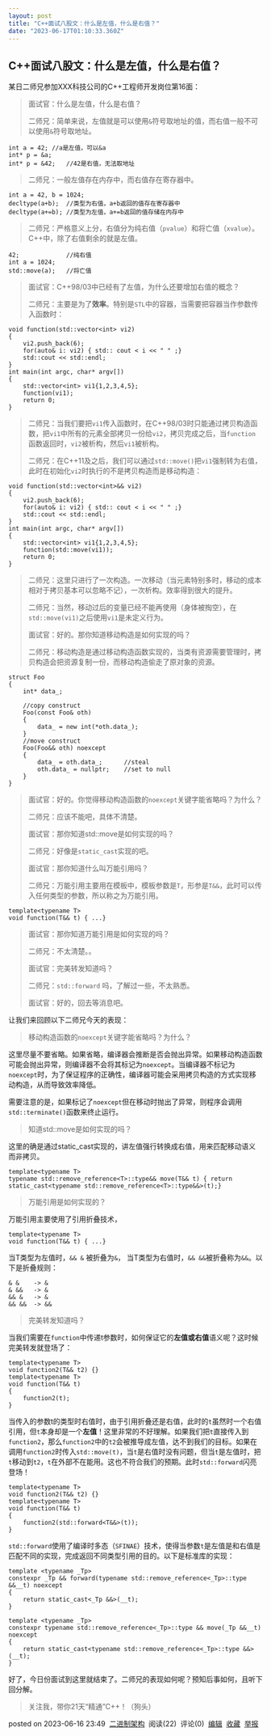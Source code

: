```yaml
---
layout: post
title: "C++面试八股文：什么是左值，什么是右值？"
date: "2023-06-17T01:10:33.360Z"
---
```

C++面试八股文：什么是左值，什么是右值？
---------------------

某日二师兄参加XXX科技公司的C++工程师开发岗位第16面：

> 面试官：什么是左值，什么是右值？
> 
> 二师兄：简单来说，左值就是可以使用`&`符号取地址的值，而右值一般不可以使用`&`符号取地址。

    int a = 42;	//a是左值，可以&a
    int* p = &a;
    int* p = &42;	//42是右值，无法取地址
    

> 二师兄：一般左值存在内存中，而右值存在寄存器中。

    int a = 42, b = 1024;
    decltype(a+b);	//类型为右值，a+b返回的值存在寄存器中
    decltype(a+=b);	//类型为左值，a+=b返回的值存储在内存中
    

> 二师兄：严格意义上分，右值分为纯右值（`pvalue`）和将亡值（`xvalue`）。C++中，除了右值剩余的就是左值。

    42;				//纯右值
    int a = 1024;
    std::move(a);	//将亡值
    

> 面试官：C++98/03中已经有了左值，为什么还要增加右值的概念？
> 
> 二师兄：主要是为了**效率**。特别是`STL`中的容器，当需要把容器当作参数传入函数时：

    void function(std::vector<int> vi2)
    {
        vi2.push_back(6);
        for(auto& i: vi2) { std:: cout < i << " " ;}
        std::cout << std::endl;
    }
    int main(int argc, char* argv[])
    {
        std::vector<int> vi1{1,2,3,4,5};
        function(vi1);
        return 0;
    }
    

> 二师兄：当我们要把`vi1`传入函数时，在C++98/03时只能通过拷贝构造函数，把`vi1`中所有的元素全部拷贝一份给`vi2`，拷贝完成之后，当`function`函数返回时，`vi2`被析构，然后`vi1`被析构。
> 
> 二师兄：在C++11及之后，我们可以通过`std::move()`把`vi1`强制转为右值，此时在初始化`vi2`时执行的不是拷贝构造而是移动构造：

    void function(std::vector<int>&& vi2)
    {
        vi2.push_back(6);
        for(auto& i: vi2) { std:: cout < i << " " ;}
        std::cout << std::endl;
    }
    int main(int argc, char* argv[])
    {
        std::vector<int> vi1{1,2,3,4,5};
        function(std::move(vi1));
        return 0;
    }
    

> 二师兄：这里只进行了一次构造。一次移动（当元素特别多时，移动的成本相对于拷贝基本可以忽略不记），一次析构。效率得到很大的提升。
> 
> 二师兄：当然，移动过后的变量已经不能再使用（身体被掏空），在`std::move(vi1)`之后使用`vi1`是未定义行为。
> 
> 面试官：好的。那你知道移动构造是如何实现的吗？
> 
> 二师兄：移动构造是通过移动构造函数实现的，当类有资源需要管理时，拷贝构造会把资源复制一份，而移动构造偷走了原对象的资源。

    struct Foo
    {
        int* data_;
        
        //copy construct
        Foo(const Foo& oth)
        {
            data_ = new int(*oth.data_);
        }
        //move construct
        Foo(Foo&& oth) noexcept
        {
            data_ = oth.data_;		//steal
            oth.data_ = nullptr;	//set to null
        }
    }
    

> 面试官：好的。你觉得移动构造函数的`noexcept`关键字能省略吗？为什么？
> 
> 二师兄：应该不能吧，具体不清楚。
> 
> 面试官：那你知道std::move是如何实现的吗？
> 
> 二师兄：好像是`static_cast`实现的吧。
> 
> 面试官：那你知道什么叫万能引用吗？
> 
> 二师兄：万能引用主要用在模板中，模板参数是`T`，形参是`T&&`，此时可以传入任何类型的参数，所以称之为万能引用。

    template<typename T>
    void function(T&& t) { ...}
    

> 面试官：那你知道万能引用是如何实现的吗？
> 
> 二师兄：不太清楚。。
> 
> 面试官：完美转发知道吗？
> 
> 二师兄：`std::forward` 吗，了解过一些，不太熟悉。
> 
> 面试官：好的，回去等消息吧。

让我们来回顾以下二师兄今天的表现：

> 移动构造函数的`noexcept`关键字能省略吗？为什么？

这里尽量不要省略。如果省略，编译器会推断是否会抛出异常。如果移动构造函数可能会抛出异常，则编译器不会将其标记为`noexcept`。当编译器不标记为`noexcept`时，为了保证程序的正确性，编译器可能会采用拷贝构造的方式实现移动构造，从而导致效率降低。

需要注意的是，如果标记了`noexcept`但在移动时抛出了异常，则程序会调用`std::terminate()`函数来终止运行。

> 知道std::move是如何实现的吗？

这里的确是通过static\_cast实现的，讲左值强行转换成右值，用来匹配移动语义而非拷贝。

    template<typename T>
    typename std::remove_reference<T>::type&& move(T&& t) { return static_cast<typename std::remove_reference<T>::type&&>(t);}
    

> 万能引用是如何实现的？

万能引用主要使用了引用折叠技术，

    template<typename T>
    void function(T&& t) { ...}
    

当T类型为左值时，`&& &` 被折叠为`&`， 当T类型为右值时，`&& &&`被折叠称为`&&`。以下是折叠规则：

    & &    -> &
    & &&   -> &
    && &   -> &
    && &&  -> &&
    

> 完美转发知道吗？

当我们需要在`function`中传递t参数时，如何保证它的**左值或右值**语义呢？这时候完美转发就登场了：

    template<typename T>
    void function2(T&& t2) {}
    template<typename T>
    void function(T&& t) 
    {
        function2(t);
    }
    

当传入的参数t的类型时右值时，由于引用折叠还是右值，此时的`t`虽然时一个右值引用，但`t`本身却是一个**左值**！这里非常的不好理解。如果我们把`t`直接传入到`function2`，那么`function2`中的`t2`会被推导成左值，达不到我们的目标。如果在调用`function2`时传入`std::move(t)`，当`t`是右值时没有问题，但当`t`是左值时，把`t`移动到`t2`，`t`在外部不在能用。这也不符合我们的预期。此时`std::forward`闪亮登场！

    template<typename T>
    void function2(T&& t2) {}
    template<typename T>
    void function(T&& t) 
    {
        function2(std::forward<T&&>(t));
    }
    

`std::forward`使用了编译时多态（`SFINAE`）技术，使得当参数`t`是左值是和右值是匹配不同的实现，完成返回不同类型引用的目的。以下是标准库的实现：

    template <typename _Tp>
    constexpr _Tp && forward(typename std::remove_reference<_Tp>::type &&__t) noexcept
    {
        return static_cast<_Tp &&>(__t);
    }
    
    template <typename _Tp>
    constexpr typename std::remove_reference<_Tp>::type && move(_Tp &&__t) noexcept
    {
        return static_cast<typename std::remove_reference<_Tp>::type &&>(__t);
    }
    

好了，今日份面试到这里就结束了。二师兄的表现如何呢？预知后事如何，且听下回分解。

> 关注我，带你21天“精通”C++！（狗头）

posted on 2023-06-16 23:49  [二进制架构](https://www.cnblogs.com/binarch/)  阅读(22)  评论(0)  [编辑](https://i.cnblogs.com/EditPosts.aspx?postid=17486732)  [收藏](javascript:void(0))  [举报](javascript:void(0))